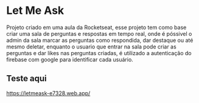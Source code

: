 # Let Me Ask

Projeto criado em uma aula da Rocketseat, esse projeto tem como base criar uma sala de perguntas e respostas em tempo real, onde é póssivel o admin da sala marcar as perguntas como respondida, dar destaque ou até mesmo deletar, enquanto o usuario que entrar na sala pode criar as perguntas e dar likes nas perguntas criadas, é utilizado a autenticação
do firebase com google para identificar cada usuário.

## Teste aqui

https://letmeask-e7328.web.app/